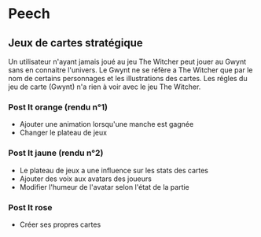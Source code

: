 # Peech

## Jeux de cartes stratégique

Un utilisateur n'ayant jamais joué au jeu The Witcher peut jouer au Gwynt sans en connaitre l'univers.
Le Gwynt ne se réfère a The Witcher que par le nom de certains personnages et les illustrations des cartes.
Les régles du jeu de carte (Gwynt) n'a rien à voir avec le jeu The Witcher.

### Post It orange (rendu n°1)

* Ajouter une animation lorsqu'une manche est gagnée
* Changer le plateau de jeux

### Post It jaune (rendu n°2)

* Le plateau de jeux a une influence sur les stats des cartes
* Ajouter des voix aux avatars des joueurs
* Modifier l'humeur de l'avatar selon l'état de la partie

### Post It rose

* Créer ses propres cartes

